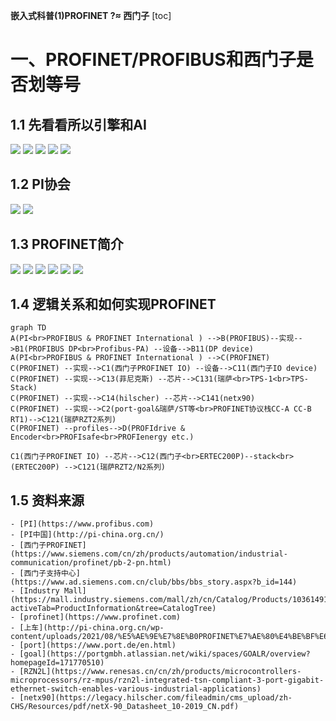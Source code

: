 **嵌入式科普(1)PROFINET ?≈ 西门子**
[toc]
# 一、PROFINET/PROFIBUS和西门子是否划等号
## 1.1 先看看所以引擎和AI
![](./images/0.png)
![](./images/1.png)
![](./images/2.png)
![](./images/3.png)
![](./images/4.png)

## 1.2 PI协会
![](./images/pi%20china.png)
![](./images/pi%20member.png)

## 1.3 PROFINET简介
![](./images/pn%20osi.png)
![](./images/pn%20stack.png)
![](./images/pn%20slots.png)
![](./images/pn%20topology.png)
![](./images/pn%20standards.png)
![](./images/pn%20process.png)

## 1.4 逻辑关系和如何实现PROFINET


```mermaid
graph TD
A(PI<br>PROFIBUS & PROFINET International ) -->B(PROFIBUS)--实现-->B1(PROFIBUS DP<br>Profibus-PA) --设备-->B11(DP device)
A(PI<br>PROFIBUS & PROFINET International ) -->C(PROFINET)
C(PROFINET) --实现-->C1(西门子PROFINET IO) --设备-->C11(西门子IO device)
C(PROFINET) --实现-->C13(菲尼克斯) --芯片-->C131(瑞萨<br>TPS-1<br>TPS-Stack)
C(PROFINET) --实现-->C14(hilscher) --芯片-->C141(netx90)
C(PROFINET) --实现-->C2(port-goal&瑞萨/ST等<br>PROFINET协议栈CC-A CC-B RT1)-->C121(瑞萨RZT2系列)
C(PROFINET) --profiles-->D(PROFIdrive & Encoder<br>PROFIsafe<br>PROFIenergy etc.)

C1(西门子PROFINET IO) --芯片-->C12(西门子<br>ERTEC200P)--stack<br>(ERTEC200P) -->C121(瑞萨RZT2/N2系列)
```


## 1.5 资料来源

    - [PI](https://www.profibus.com)
    - [PI中国](http://pi-china.org.cn/)
    - [西门子PROFINET](https://www.siemens.com/cn/zh/products/automation/industrial-communication/profinet/pb-2-pn.html)
    - [西门子支持中心](https://www.ad.siemens.com.cn/club/bbs/bbs_story.aspx?b_id=144)
    - [Industry Mall](https://mall.industry.siemens.com/mall/zh/cn/Catalog/Products/10361491?activeTab=ProductInformation&tree=CatalogTree)
    - [profinet](https://www.profinet.com)
    - [上车](http://pi-china.org.cn/wp-content/uploads/2021/08/%E5%AE%9E%E7%8E%B0PROFINET%E7%AE%80%E4%BE%BF%E6%96%B9%E6%B3%95.pdf)
    - [port](https://www.port.de/en.html)
    - [goal](https://portgmbh.atlassian.net/wiki/spaces/GOALR/overview?homepageId=171770510)
    - [RZN2L](https://www.renesas.cn/cn/zh/products/microcontrollers-microprocessors/rz-mpus/rzn2l-integrated-tsn-compliant-3-port-gigabit-ethernet-switch-enables-various-industrial-applications)
    - [netx90](https://legacy.hilscher.com/fileadmin/cms_upload/zh-CHS/Resources/pdf/netX-90_Datasheet_10-2019_CN.pdf)

